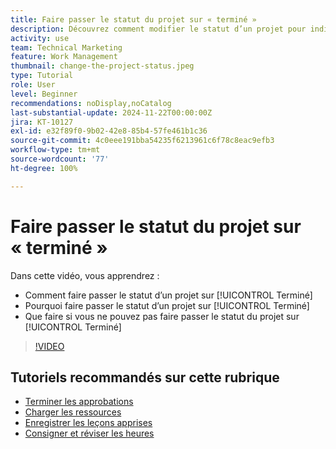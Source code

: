 ```yaml
---
title: Faire passer le statut du projet sur « terminé »
description: Découvrez comment modifier le statut d’un projet pour indiquer que le travail est terminé.
activity: use
team: Technical Marketing
feature: Work Management
thumbnail: change-the-project-status.jpeg
type: Tutorial
role: User
level: Beginner
recommendations: noDisplay,noCatalog
last-substantial-update: 2024-11-22T00:00:00Z
jira: KT-10127
exl-id: e32f89f0-9b02-42e8-85b4-57fe461b1c36
source-git-commit: 4c0eee191bba54235f6213961c6f78c8eac9efb3
workflow-type: tm+mt
source-wordcount: '77'
ht-degree: 100%

---
```


# Faire passer le statut du projet sur « terminé »

Dans cette vidéo, vous apprendrez :

* Comment faire passer le statut d’un projet sur [!UICONTROL Terminé]
* Pourquoi faire passer le statut d’un projet sur [!UICONTROL Terminé]
* Que faire si vous ne pouvez pas faire passer le statut du projet sur [!UICONTROL Terminé]

>[!VIDEO](https://video.tv.adobe.com/v/3419336/?quality=12&learn=on)

## Tutoriels recommandés sur cette rubrique

* [Terminer les approbations](/help/manage-work/close-a-project/complete-approvals.md)
* [Charger les ressources](/help/manage-work/close-a-project/upload-assets.md)
* [Enregistrer les leçons apprises](/help/manage-work/close-a-project/lessons-learned-from-closing-a-project.md)
* [Consigner et réviser les heures](/help/manage-work/close-a-project/log-and-review-hours.md)
